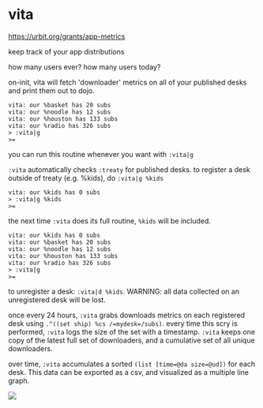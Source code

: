 # vita

https://urbit.org/grants/app-metrics

keep track of your app distributions

how many users ever?
how many users today?


on-init, vita will fetch 'downloader' metrics on all of your published desks and print them out to dojo.

```
vita: our %basket has 20 subs
vita: our %noodle has 12 subs
vita: our %houston has 133 subs
vita: our %radio has 326 subs
> :vita|g
>=
```
you can run this routine whenever you want with `:vita|g`

`:vita` automatically checks `:treaty` for published desks. to register a desk outside of treaty (e.g. %kids), do `:vita|g %kids`
```
vita: our %kids has 0 subs
> :vita|g %kids
>=
```
the next time `:vita` does its full routine, `%kids` will be included.
```
vita: our %kids has 0 subs
vita: our %basket has 20 subs
vita: our %noodle has 12 subs
vita: our %houston has 133 subs
vita: our %radio has 326 subs
> :vita|g
>=
```
to unregister a desk: `:vita|d %kids`. WARNING: all data collected on an unregistered desk will be lost.

once every 24 hours, `:vita` grabs downloads metrics on each registered desk using `.^((set ship) %cs /=mydesk=/subs)`. every time this scry is performed, `:vita` logs the size of the set with a timestamp. `:vita` keeps one copy of the latest full set of downloaders, and a cumulative set of all unique downloaders.

over time, `:vita` accumulates a sorted `(list [time=@da size=@ud])` for each desk. This data can be exported as a csv, and visualized as a multiple line graph.

![](https://0x0.st/HrJf.png)

